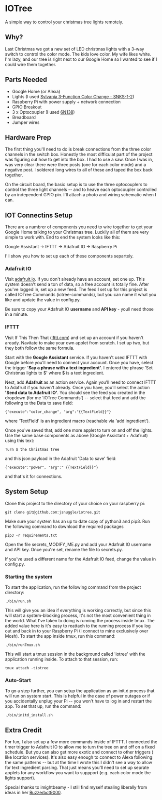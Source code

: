 # IOTree
A simple way to control your christmas tree lights remotely.

## Why?
Last Christmas we got a new set of LED christmas lights with a 3-way switch
to control the color mode. The kids love color. My wife likes white. I'm
lazy, and our tree is right next to our Google Home so I wanted to see if
I could wire them together.

## Parts Needed
- Google Home (or Alexa)
- Lights (I used [Sylvania 3-Function Color Change - SNKS-1-2](https://www.amazon.com/Sylvania-3-Function-Color-Changing-Lights/dp/B01LZE6N23))
- Raspberry Pi with power supply + network connection
- GPIO Breakout
- 3 x Optocoupler (I used [6N138](https://www.amazon.com/Optocoupler-Single-Channel-Darlington-Output/dp/B07DLTSXC1))
- Breadboard
- Jumper wires 

## Hardware Prep
The first thing you'll need to do is break connections from the three color 
channels in the switch box. Honestly the most difficulat part of the project
was figuring out how to get into the box. I had to use a saw. Once I was in,
was very clear there were three posts (one for each color mode) and a negative
post. I soldered long wires to all of these and taped the box back together.

On the circuit board, the basic setup is to use the three optocouplers to 
control the three light channels -- and to heave each optocoupler controlled
by an independent GPIO pin. I'll attach a photo and wiring schematic when I can.

## IOT Connectins Setup
There are a numbrer of components you need to wire together to get your Google
Home talking to your Christmas tree. Luckily all of them are very simple to work
with. End to end the system looks like this:

Google Assistant -> IFTTT -> Adafruit IO -> Raspberry Pi

I'll show you how to set up each of these components separtely.

### Adafruit IO
Visit [adafruit.io](http://adafruit.io). If you don't already have an account, 
set one up. This system doesn't send a ton of data, so a free account is totally
fine. After you've logged in, set up a new feed. The feed I set up for this
project is called IOTree Commands (iotree-commands), but you can name it
what you like and update the value in config.py.

Be sure to copy your Adafruit IO **username** and **API key** - youll need 
those in a minute.

### IFTTT
Visit If This Then That ([ifttt.com](http://ifttt.com)) and set up an account if
you haven't aready. Navitate to make your own applet from scratch. I set up two, 
but they both follow the same formula. 

Start with the **Google Assistant** service. If you haven't used IFTTT with Google
before you'll need to connect your account. Once you have, select the trigger **'Say a 
phrase with a text ingredient'**. I entered the phrase 'Set Christmas lights
to $' where $ is a text ingredient.

Next, add **Adafruit** as an action service. Again you'll need to connect IFTTT
to Adafruit if you haven't already. Once you have, you'll select the action 
**'Send data to Adafruit IO'**. You should see the feed you created in the dropdown
(for me 'IOTree Commands') -- select that feed and add the following to the 
Data to save field: 
```
{"execute":"color_change", "arg":"{{TextField}}"}
```
where 'TextField' is an ingredient macro (reachable via 'add ingredient').

Once you've saved that, add one more applet to turn on and off the lights. Use 
the same base components as above (Google Assistant + Adafruit) using this text:
```
Turn $ the Christmas tree
```
and this json payload in the Adafruit 'Data to save' field:
```
{"execute":"power", "arg":" {{TextField}}"}
```

and that's it for connections.

## System Setup
Clone this project to the directory of your choice on your raspberry pi:
```
git clone git@github.com:jsnuggle/iotree.git 
```

Make sure your system has an up to date copy of python3 and pip3. Run the
following command to download the required packages
```
pip3 -r requirements.txt
```

Open the file secrets_MODIFY_ME.py and add your Adafruit IO username and API
key. Once you're set, rename the file to secrets.py.

If you've used a different name for the Adafruit IO feed, change the value in
config.py.

### Starting the system
To start the application, run the following command from the project directory:
```
./bin/run.sh
```

This will give you an idea if everything is working correctly, but since this
will start a system-blocking process, it's not the most convenient thing in 
the world. What I've taken to doing is running the process inside tmux. The
added value here is it's easy to reattach to the running process if you 
log out and back in to your Raspberry Pi (I connect to mine exclusively over
Mosh). To start the app inside tmux, run this command:
```
./bin/runTmux.sh
```

This will start a tmux session in the background called 'iotree' with the 
application running inside. To attach to that session, run:
```
tmux attach -tiotree
```

### Auto-Start
To go a step further, you can setup the application as an init.d process 
that will run on system start. This is helpful in the case of power outages
or if you accidentally unplug your Pi -- you won't have to log in and restart
the app. To set that up, run the command:
```
./bin/initd_install.sh
```

## Extra Credit
For fun, I also set up a few more commands inside of IFTTT. I connected the
timer trigger to Adafruit IO to allow me to turn the tree on and off on a
fixed schedule. But you can also get more exotic and connect to other triggers (
like location services). It's also easy enough to connect to Alexa following the 
same patterns -- but at the time I wrote this I didn't see a way to allow
for text ingredient parsing. That just means you'll need to set up seprate applets
for any workflow you want to suppport (e.g. each color mode the lights support). 

Special thanks to imightbeamy - I still find myself stealing liberally from 
ideas in her [Buzzerbot9000](https://github.com/imightbeamy/buzzerbot9000). 
